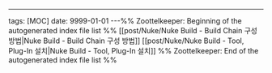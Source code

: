 ---

tags: [MOC] date: 9999-01-01 ---%% Zoottelkeeper: Beginning of the autogenerated
index file list %% [[post/Nuke/Nuke Build - Build Chain 구성 방법|Nuke Build -
Build Chain 구성 방법]] [[post/Nuke/Nuke Build - Tool, Plug-In 설치|Nuke Build -
Tool, Plug-In 설치]] %% Zoottelkeeper: End of the autogenerated index file list
%%

